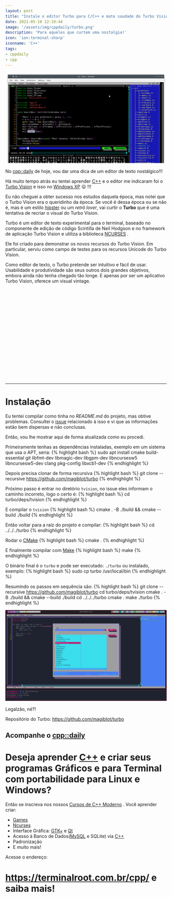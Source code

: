 ```yaml
---
layout: post
title: "Instale o editor Turbo para C/C++ e mate saudade do Turbo Vision"
date: 2021-05-10 12:19:44
image: '/assets/img/cppdaily/turbo.png'
description: 'Para aqueles que curtem uma nostalgia!'
icon: 'ion:terminal-sharp'
iconname: 'C++'
tags:
- cppdaily
- cpp
---
```


![Instale o editor Turbo para C/C++ e mate saudade do Turbo Vision](/assets/img/cppdaily/turbo.png)

No [cpp::daily](https://terminalroot.com.br/tags#cppdaily) de hoje, vou dar uma dica de um editor de texto nostálgico!!!

Há muito tempo atrás eu tentei aprender [C++](https://terminalroot.com.br/cpp) e o editor me indicaram foi o [Turbo Vision](https://en.wikipedia.org/wiki/Turbo_Vision) e isso no [Windows XP](https://pt.wikipedia.org/wiki/Windows_XP) 😛 !!!

Eu não cheguei a obter sucesso nos estudos daquela época, mas notei que o Turbo Vision era o queridinho da época. Se você é dessa época ou se não é, mas é um estilo [hipster](https://pt.wikipedia.org/wiki/Hipster) ou um *retrô lover*, vai curtir o **Turbo** que é uma tentativa de recriar o visual do Turbo Vision.

Turbo é um editor de texto experimental para o terminal, baseado no componente de edição de código Scintilla de Neil Hodgson e no framework de aplicação Turbo Vision e utiliza a biblioteca [NCURSES](https://terminalroot.com.br/ncurses) .

Ele foi criado para demonstrar os novos recursos do Turbo Vision. Em particular, serviu como campo de testes para os recursos Unicode do Turbo Vision.

Como editor de texto, o Turbo pretende ser intuitivo e fácil de usar. Usabilidade e produtividade são seus outros dois grandes objetivos, embora ainda não tenha chegado tão longe. E apenas por ser um aplicativo Turbo Vision, oferece um visual vintage.

<!-- QUADRADO -->
<script async src="//pagead2.googlesyndication.com/pagead/js/adsbygoogle.js"></script>
<ins class="adsbygoogle"
style="display:inline-block;width:336px;height:280px"
data-ad-client="ca-pub-2838251107855362"
data-ad-slot="5351066970"></ins>
<script>
(adsbygoogle = window.adsbygoogle || []).push({});
</script>


---

# Instalação
Eu tentei compilar como tinha no *README.md* do projeto, mas obtive problemas. Consultei o [issue](https://github.com/magiblot/turbo/issues/4) relacionado à isso e vi que as informações estão bem dispersas e não conclusas.

Então, vou lhe mostrar aqui de forma atualizada como eu procedi.

Primeiramente tenhas as dependências instaladas, exemplo em um sistema que usa o APT, seria:
{% highlight bash %}
sudo apt install cmake build-essential git libfmt-dev libmagic-dev libgpm-dev libncursesw5 libncursesw5-dev clang pkg-config libxcb1-dev
{% endhighlight %}

Depois precisa clonar de forma recursiva
{% highlight bash %}
git clone --recursive https://github.com/magiblot/turbo
{% endhighlight %}

Próximo passo é entrar no diretório `tvision`, no issue eles informam o caminho incorreto, logo o certo é:
{% highlight bash %}
cd turbo/deps/tvision
{% endhighlight %}

E compilar o `tvision`
{% highlight bash %}
cmake . -B ./build && cmake --build ./build
{% endhighlight %}

Então voltar para a raíz do projeto e compilar:
{% highlight bash %}
cd ../../../turbo
{% endhighlight %}

<!-- RETANGULO LARGO 2 -->
<script async src="//pagead2.googlesyndication.com/pagead/js/adsbygoogle.js"></script>
<ins class="adsbygoogle"
style="display:block; text-align:center;"
data-ad-layout="in-article"
data-ad-format="fluid"
data-ad-client="ca-pub-2838251107855362"
data-ad-slot="8549252987"></ins>
<script>
(adsbygoogle = window.adsbygoogle || []).push({});
</script>


Rodar o [CMake](https://terminalroot.com.br/2019/12/como-compilar-seus-programas-com-cmake.html)
{% highlight bash %}
cmake .
{% endhighlight %}

E finalmente compilar com [Make](https://terminalroot.com.br/2019/12/como-criar-um-makefile.html)
{% highlight bash %}
make
{% endhighlight %}

O binário final é o `turbo` e pode ser executado: `./turbo` ou instalado, exemplo:
{% highlight bash %}
sudo cp turbo /usr/local/bin
{% endhighlight %}

Resumindo os passos em sequência são:
{% highlight bash %}
git clone --recursive https://github.com/magiblot/turbo
cd turbo/deps/tvision
cmake . -B ./build && cmake --build ./build
cd ../../../turbo
cmake .
make
./turbo
{% endhighlight %}

![Turbo no Gentoo](/assets/img/cppdaily/tubo-gentoo.png)

Legalzão, né?!

Repositório do Turbo: <https://github.com/magiblot/turbo>

## Acompanhe o [cpp::daily](https://terminalroot.com.br/tags#cppdaily)

# Deseja aprender [C++](https://terminalroot.com.br/cpp/) e criar seus programas Gráficos e para Terminal com portabilidade para Linux e Windows?
Então se inscreva nos nossos [Cursos de C++ Moderno](https://terminalroot.com.br/cpp/) . Você aprender criar:
- [Games](https://terminalroot.com.br/tags#games)
- [Ncurses](https://terminalroot.com.br/2021/02/crie-programas-graficos-no-terminal-com-cpp-e-ncurses.html)
- Interface Gráfica: [GTK+](https://terminalroot.com.br/2020/08/anjuta-o-melhor-ide-para-c-com-gtkmm.html) e [Qt](https://terminalroot.com.br/2021/02/gerencie-suas-contas-financeiras-pessoais-com-terminal-finances.html)
- Acesso à Banco de Dados([MySQL](https://terminalroot.com.br/mysql/) e SQLite) via [C++](https://terminalroot.com.br/cpp/)
- Padronização
- E muito mais!

Acesse o endereço:
# <https://terminalroot.com.br/cpp/> e saiba mais!


